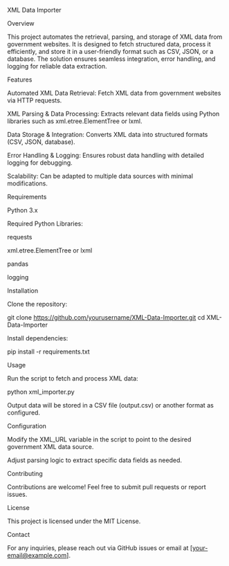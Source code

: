 XML Data Importer

Overview

This project automates the retrieval, parsing, and storage of XML data from government websites. It is designed to fetch structured data, process it efficiently, and store it in a user-friendly format such as CSV, JSON, or a database. The solution ensures seamless integration, error handling, and logging for reliable data extraction.

Features

Automated XML Data Retrieval: Fetch XML data from government websites via HTTP requests.

XML Parsing & Data Processing: Extracts relevant data fields using Python libraries such as xml.etree.ElementTree or lxml.

Data Storage & Integration: Converts XML data into structured formats (CSV, JSON, database).

Error Handling & Logging: Ensures robust data handling with detailed logging for debugging.

Scalability: Can be adapted to multiple data sources with minimal modifications.

Requirements

Python 3.x

Required Python Libraries:

requests

xml.etree.ElementTree or lxml

pandas

logging

Installation

Clone the repository:

git clone https://github.com/yourusername/XML-Data-Importer.git
cd XML-Data-Importer

Install dependencies:

pip install -r requirements.txt

Usage

Run the script to fetch and process XML data:

python xml_importer.py

Output data will be stored in a CSV file (output.csv) or another format as configured.

Configuration

Modify the XML_URL variable in the script to point to the desired government XML data source.

Adjust parsing logic to extract specific data fields as needed.

Contributing

Contributions are welcome! Feel free to submit pull requests or report issues.

License

This project is licensed under the MIT License.

Contact

For any inquiries, please reach out via GitHub issues or email at [your-email@example.com].

